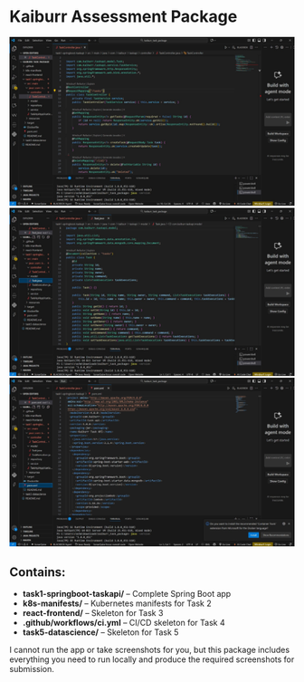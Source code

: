 # Kaiburr Assessment Package

![App Screenshot](ss.jpeg)
![App Screenshot](ss2.jpeg)
![App Screenshot](ss3.jpeg)

## Contains:
- **task1-springboot-taskapi/** – Complete Spring Boot app  
- **k8s-manifests/** – Kubernetes manifests for Task 2  
- **react-frontend/** – Skeleton for Task 3  
- **.github/workflows/ci.yml** – CI/CD skeleton for Task 4  
- **task5-datascience/** – Skeleton for Task 5  

I cannot run the app or take screenshots for you, but this package includes everything you need to run locally and produce the required screenshots for submission.
